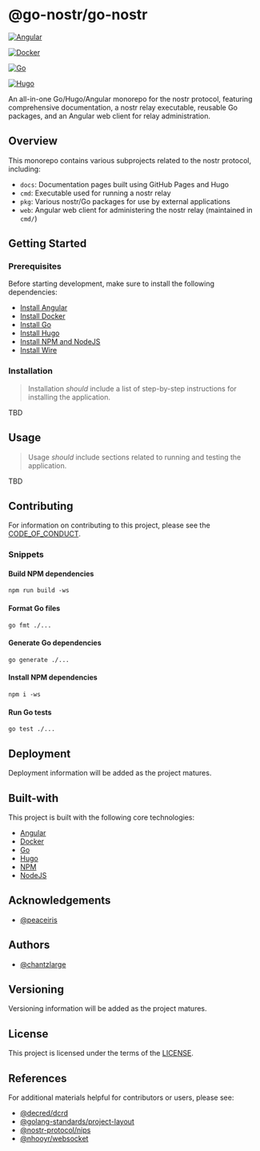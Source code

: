 # @go-nostr/go-nostr

[![Angular](https://github.com/go-nostr/go-nostr/actions/workflows/angular.yml/badge.svg)](https://github.com/go-nostr/go-nostr/actions/workflows/angular.yml)

[![Docker](https://github.com/go-nostr/go-nostr/actions/workflows/docker.yml/badge.svg)](https://github.com/go-nostr/go-nostr/actions/workflows/docker.yml)

[![Go](https://github.com/go-nostr/go-nostr/actions/workflows/go.yml/badge.svg)](https://github.com/go-nostr/go-nostr/actions/workflows/go.yml)

[![Hugo](https://github.com/go-nostr/go-nostr/actions/workflows/hugo.yml/badge.svg)](https://github.com/go-nostr/go-nostr/actions/workflows/hugo.yml)

An all-in-one Go/Hugo/Angular monorepo for the nostr protocol, featuring comprehensive documentation, a nostr relay executable, reusable Go packages, and an Angular web client for relay administration.

## Overview

This monorepo contains various subprojects related to the nostr protocol, including:

- `docs`: Documentation pages built using GitHub Pages and Hugo
- `cmd`: Executable used for running a nostr relay
- `pkg`: Various nostr/Go packages for use by external applications
- `web`: Angular web client for administering the nostr relay (maintained in `cmd/`)

## Getting Started

### Prerequisites

Before starting development, make sure to install the following dependencies:

- [Install Angular](https://angular.io/guide/setup-local)
- [Install Docker](https://docs.docker.com/engine/install/)
- [Install Go](https://go.dev/doc/install)
- [Install Hugo](https://gohugo.io/installation/)
- [Install NPM and NodeJS](https://docs.npmjs.com/downloading-and-installing-node-js-and-npm)
- [Install Wire](https://github.com/google/wire#installing)

### Installation

> Installation _should_ include a list of step-by-step instructions for installing the application.

TBD

## Usage

> Usage _should_ include sections related to running and testing the application.

TBD

## Contributing

For information on contributing to this project, please see the [CODE_OF_CONDUCT](./CODE_OF_CONDUCT.md).

### Snippets

#### Build NPM dependencies

```shell
npm run build -ws
```

#### Format Go files

```shell
go fmt ./...
```

#### Generate Go dependencies

```shell
go generate ./...
```

#### Install NPM dependencies

```shell
npm i -ws
```

#### Run Go tests

```shell
go test ./...
```

## Deployment

Deployment information will be added as the project matures.

## Built-with

This project is built with the following core technologies:

- [Angular](https://angular.io/)
- [Docker](https://docker.com/)
- [Go](https://go.dev/)
- [Hugo](https://gohugo.io/)
- [NPM](https://www.npmjs.com/)
- [NodeJS](https://nodejs.org/en)

## Acknowledgements

- [@peaceiris](https://github.com/peaceiris)

## Authors

- [@chantzlarge](https://github.com/chantzlarge)

## Versioning

Versioning information will be added as the project matures.

## License

This project is licensed under the terms of the [LICENSE](./LICENSE).

## References

For additional materials helpful for contributors or users, please see:

- [@decred/dcrd](https://github.com/decred/dcrd)
- [@golang-standards/project-layout](https://github.com/golang-standards/project-layout)
- [@nostr-protocol/nips](https://github.com/nostr-protocol/nips)
- [@nhooyr/websocket](https://github.com/nhooyr/websocket)
